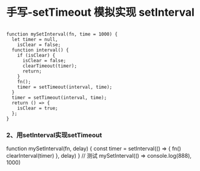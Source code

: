 # 手写-setTimeout 模拟实现 setInterval
```

function mySetInterval(fn, time = 1000) {
  let timer = null,
    isClear = false;
  function interval() {
    if (isClear) {
      isClear = false;
      clearTimeout(timer);
      return;
    }
    fn();
    timer = setTimeout(interval, time);
  }
  timer = setTimeout(interval, time);
  return () => {
    isClear = true;
  };
}

```



### 2、用setInterval实现setTimeout


function mySetInterval(fn, delay) {
    const timer = setInterval(() => {
        fn()
        clearInterval(timer)
    }, delay)
}
// 测试
mySetInterval(() => console.log(888), 1000)

